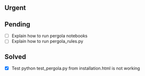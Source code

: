 ## Urgent

## Pending
- [ ] Explain how to run pergola notebooks
- [ ] Explain how to run pergola_rules.py

## Solved
- [X] Test python test_pergola.py from installation.html is not working